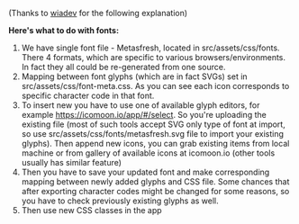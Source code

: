 (Thanks to [wiadev](https://github.com/wiadev) for the following explanation)

**Here's what to do with fonts:**
1. We have single font file - Metasfresh, located in src/assets/css/fonts. There 4 formats, which are specific to various browsers/environments. In fact they all could be re-generated from one source.
1. Mapping between font glyphs (which are in fact SVGs) set in src/assets/css/font-meta.css. As you can see each icon corresponds to specific character code in that font.
1. To insert new you have to use one of available glyph editors, for example https://icomoon.io/app/#/select. So you're uploading the existing file (most of such tools accept SVG only type of font at import, so use src/assets/css/fonts/metasfresh.svg file to import your existing glyphs). Then append new icons, you can grab existing items from local machine or from gallery of available icons at icomoon.io (other tools usually has similar feature)
1. Then you have to save your updated font and make corresponding mapping between newly added glyphs and CSS file. Some chances that after exporting character codes might be changed for some reasons, so you have to check previously existing glyphs as well.
1. Then use new CSS classes in the app
